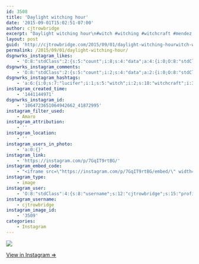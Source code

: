 ```yaml
---
id: 3508
title: 'Daylight witching hour'
date: '2015-09-01T15:02:51-07:00'
author: cjtrowbridge
excerpt: "Daylight witching hour\n#witch #witching #witchcraft #mendez #satan #lucifer"
layout: post
guid: 'http://cjtrowbridge.com/2015/09/01/daylight-witching-hourwitch-witching-witchcraft-mendez-satan-lucifer/'
permalink: /2015/09/01/daylight-witching-hour/
dsgnwrks_instagram_likes:
    - 'O:8:"stdClass":2:{s:5:"count";i:8;s:4:"data";a:4:{i:0;O:8:"stdClass":4:{s:8:"username";s:15:"lordannethinnie";s:15:"profile_picture";s:117:"https://igcdn-photos-a-a.akamaihd.net/hphotos-ak-xaf1/t51.2885-19/s150x150/11379280_1700169630227176_2069264187_a.jpg";s:2:"id";s:8:"39564610";s:9:"full_name";s:7:"Anthony";}i:1;O:8:"stdClass":4:{s:8:"username";s:10:"arturodran";s:15:"profile_picture";s:106:"https://igcdn-photos-c-a.akamaihd.net/hphotos-ak-xaf1/t51.2885-19/11379064_685993918200010_228537055_a.jpg";s:2:"id";s:7:"2249556";s:9:"full_name";s:6:"Arturo";}i:2;O:8:"stdClass":4:{s:8:"username";s:14:"deathsdarkveil";s:15:"profile_picture";s:117:"https://igcdn-photos-d-a.akamaihd.net/hphotos-ak-xfa1/t51.2885-19/s150x150/11265047_1473111022991187_2094176741_a.jpg";s:2:"id";s:8:"32683933";s:9:"full_name";s:0:"";}i:3;O:8:"stdClass":4:{s:8:"username";s:6:"rt3m1s";s:15:"profile_picture";s:107:"https://igcdn-photos-e-a.akamaihd.net/hphotos-ak-xaf1/t51.2885-19/11376183_257568384413780_1285521290_a.jpg";s:2:"id";s:8:"45673894";s:9:"full_name";s:0:"";}}}'
dsgnwrks_instagram_comments:
    - 'O:8:"stdClass":2:{s:5:"count";i:2;s:4:"data";a:2:{i:0;O:8:"stdClass":4:{s:12:"created_time";s:10:"1441156892";s:4:"text";s:4:"Nerd";s:4:"from";O:8:"stdClass":4:{s:8:"username";s:15:"lordannethinnie";s:15:"profile_picture";s:117:"https://igcdn-photos-a-a.akamaihd.net/hphotos-ak-xaf1/t51.2885-19/s150x150/11379280_1700169630227176_2069264187_a.jpg";s:2:"id";s:8:"39564610";s:9:"full_name";s:7:"Anthony";}s:2:"id";s:19:"1064823645931492029";}i:1;O:8:"stdClass":4:{s:12:"created_time";s:10:"1441165272";s:4:"text";s:20:"You''re such a Wicca.";s:4:"from";O:8:"stdClass":4:{s:8:"username";s:17:"if_ckinglovemusic";s:15:"profile_picture";s:107:"https://igcdn-photos-d-a.akamaihd.net/hphotos-ak-xat1/t51.2885-19/10919127_446007362220099_1370616592_a.jpg";s:2:"id";s:10:"1476718804";s:9:"full_name";s:3:"Ian";}s:2:"id";s:19:"1064893947440976467";}}}'
dsgnwrks_instagram_hashtags:
    - 'a:6:{i:0;s:7:"lucifer";i:1;s:5:"witch";i:2;s:10:"witchcraft";i:3;s:5:"satan";i:4;s:6:"mendez";i:5;s:8:"witching";}'
instagram_created_time:
    - '1441144971'
dsgnwrks_instagram_id:
    - '1064723651064942662_41872995'
instagram_filter_used:
    - Amaro
instagram_attribution:
    - ''
instagram_location:
    - ''
instagram_users_in_photo:
    - 'a:0:{}'
instagram_link:
    - 'https://instagram.com/p/7GqIT9rtBG/'
instagram_embed_code:
    - "<iframe src=\"https://instagram.com/p/7GqIT9rtBG/embed/\" width=\"612\" height=\"710\" frameborder=\"0\" scrolling=\"no\" allowtransparency=\"true\"></iframe>\n"
instagram_type:
    - image
instagram_user:
    - 'O:8:"stdClass":4:{s:8:"username";s:12:"cjtrowbridge";s:15:"profile_picture";s:107:"https://igcdn-photos-g-a.akamaihd.net/hphotos-ak-xap1/t51.2885-19/11205819_940973412608942_1083705953_a.jpg";s:2:"id";s:8:"41872995";s:9:"full_name";s:13:"CJ Trowbridge";}'
instagram_username:
    - cjtrowbridge
instagram_image_id:
    - '3509'
categories:
    - Instagram
---
```


[![](http://blog.cjtrowbridge.com/wp-content/uploads/2015/09/11875558_1642594812664902_2021317935_n.jpg)](https://instagram.com/p/7GqIT9rtBG/)

[View in Instagram ⇒](https://instagram.com/p/7GqIT9rtBG/)